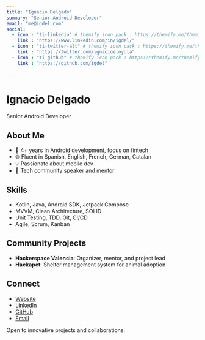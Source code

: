 ```yaml
---
title: "Ignacio Delgado"
summary: "Senior Android Developer"
email: "me@igdel.com"
social: 
  - icon : "ti-linkedin" # themify icon pack : https://themify.me/themify-icons
    link : "https://www.linkedin.com/in/igdel/"
  - icon : "ti-twitter-alt" # themify icon pack : https://themify.me/themify-icons
    link : "https://twitter.com/ignacioeloyola"
  - icon : "ti-github" # themify icon pack : https://themify.me/themify-icons
    link : "https://github.com/igdel"
 
---
```


# Ignacio Delgado
Senior Android Developer

## About Me
- 🚀 4+ years in Android development, focus on fintech
- 🌐 Fluent in Spanish, English, French, German, Catalan
- 💡 Passionate about mobile dev
- 🤝 Tech community speaker and mentor

## Skills
- Kotlin, Java, Android SDK, Jetpack Compose
- MVVM, Clean Architecture, SOLID
- Unit Testing, TDD, Git, CI/CD
- Agile, Scrum, Kanban

## Community Projects
- **Hackerspace Valencia**: Organizer, mentor, and project lead
- **Hackapet**: Shelter management system for animal adoption

## Connect
- [Website](https://igdel.com)
- [LinkedIn](https://www.linkedin.com/in/igdel/)
- [GitHub](https://github.com/igdel)
- [Email](mailto:me@igdel.com)

Open to innovative projects and collaborations.

